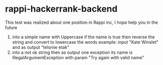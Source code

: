 # rappi-hackerrank-backend
This test was realized about one position in Rappi inc, I hope help you in the future

1) into a simple name with Uppercase if the name is true then reverse the string and convert to lowercase the words
example: input "Kate Winslet" and as output "telsniw etak"
2) into a not ok string then as output one exception its name is IllegalArgumentException with param "Try again with valid name"
